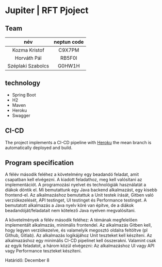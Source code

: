 # Jupiter | RFT Pjoject

## Team
| név               | neptun code |
|:-----------------:|:------:| 
| Kozma Kristof     |C9X7PM  | 
| Horváth Pál       |RB5F0I  |  
| Széplaki Szabolcs |G0HW1H  |    

## technology
- Spring Boot  
- H2  
- Maven  
- Heroku
- Swagger

## CI-CD
The project implements a CI-CD pipeline with [Heroku](https://neptun-4920afa32d9a.herokuapp.com/)
the mean branch is automatically deployed and build.

## Program specification
A félév második feléhez a követelmény egy beadandó feladat, amit csapatban kell elvégezni.
A kiadott feladathoz, meg kell valósítani az implementációt. A programozási nyelvet és technológiák használatát a diákok döntik el.
Mi bemutattunk egy Java backend alkalmazást, egy kisebb frontend-el.
Az alkalmazáshoz bemutattuk a Unit testek írását, Gitben való verziókezelését, API testinget, UI testinget és Performance testinget.
A bemutatott alkalmazás a Java nyelv köré van építve, de a diákok beadandóját/feladatait nem kötelező Java nyelven megvalósítani.
 
A követelmények a félév második feléhez:
A témának megfelelően implementált alkalmazás, minimális frontendel.
Az alkalmazás Gitben kell, hogy legyen verziókezelve, és valamelyik megosztó oldalra feltöltve (pl Github, Gitlab).
Az alkalmazás logikájához Unit teszteket kell készíteni.
Az alkalmazáshoz egy minimális CI-CD pipelinet kell összerakni.
Valamint csak az egyik feladatot, a három közül elvégezni: Az alkalmazáshoz UI vagy API vagy Performance teszteket készíteni.
 
Határidő: December 8
